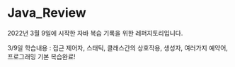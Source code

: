 # Java_Review
2022년 3월 9일에 시작한 자바 복습 기록을 위한 레퍼지토리입니다.


3/9일 학습내용 : 접근 제어자, 스태틱, 클래스간의 상호작용, 생성자, 여러가지 예약어, 프로그래밍 기본 복습완료!
